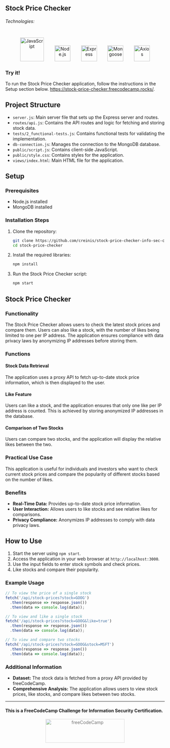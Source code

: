 ## Stock Price Checker

###### Technologies:
<p align="center">
<img src="https://img.icons8.com/color/75/000000/javascript.png" width="75" height="75" alt="JavaScript" style="margin: 10px 15px 0 15px;" />
<img src="https://nodejs.org/static/images/logo.svg" height="50" alt="Node.js" style="margin: 10px 15px 0 15px;" />
<img src="https://expressjs.com/images/express-facebook-share.png" height="50" alt="Express" style="margin: 10px 15px 0 15px;" />
<img src="https://mongoosejs.com/docs/images/mongoose5_62x30_transparent.png" height="50" alt="Mongoose" style="margin: 10px 15px 0 15px;" />
<img src="https://axios-http.com/assets/logo.svg" height="50" alt="Axios" style="margin: 10px 15px 0 15px;" />
</p>

### Try it!

To run the Stock Price Checker application, follow the instructions in the Setup section below.
https://stock-price-checker.freecodecamp.rocks/.

## Project Structure

- `server.js`: Main server file that sets up the Express server and routes.
- `routes/api.js`: Contains the API routes and logic for fetching and storing stock data.
- `tests/2_functional-tests.js`: Contains functional tests for validating the implementation.
- `db-connection.js`: Manages the connection to the MongoDB database.
- `public/script.js`: Contains client-side JavaScript.
- `public/style.css`: Contains styles for the application.
- `views/index.html`: Main HTML file for the application.

## Setup

### Prerequisites

- Node.js installed
- MongoDB installed

### Installation Steps

1. Clone the repository:
   ```bash
   git clone https://github.com/creinis/stock-price-checker-info-sec-cert.git
   cd stock-price-checker
   ```

2. Install the required libraries:
   ```bash
   npm install
   ```

3. Run the Stock Price Checker script:
   ```bash
   npm start
   ```

## Stock Price Checker

### Functionality

The Stock Price Checker allows users to check the latest stock prices and compare them. Users can also like a stock, with the number of likes being limited to one per IP address. The application ensures compliance with data privacy laws by anonymizing IP addresses before storing them.

### Functions

#### Stock Data Retrieval

The application uses a proxy API to fetch up-to-date stock price information, which is then displayed to the user.

#### Like Feature

Users can like a stock, and the application ensures that only one like per IP address is counted. This is achieved by storing anonymized IP addresses in the database.

#### Comparison of Two Stocks

Users can compare two stocks, and the application will display the relative likes between the two.

### Practical Use Case

This application is useful for individuals and investors who want to check current stock prices and compare the popularity of different stocks based on the number of likes.

### Benefits

- **Real-Time Data:** Provides up-to-date stock price information.
- **User Interaction:** Allows users to like stocks and see relative likes for comparisons.
- **Privacy Compliance:** Anonymizes IP addresses to comply with data privacy laws.

## How to Use

1. Start the server using `npm start`.
2. Access the application in your web browser at `http://localhost:3000`.
3. Use the input fields to enter stock symbols and check prices.
4. Like stocks and compare their popularity.

### Example Usage

```javascript
// To view the price of a single stock
fetch('/api/stock-prices?stock=GOOG')
  .then(response => response.json())
  .then(data => console.log(data));

// To view and like a single stock
fetch('/api/stock-prices?stock=GOOG&like=true')
  .then(response => response.json())
  .then(data => console.log(data));

// To view and compare two stocks
fetch('/api/stock-prices?stock=GOOG&stock=MSFT')
  .then(response => response.json())
  .then(data => console.log(data));
```

### Additional Information

- **Dataset:** The stock data is fetched from a proxy API provided by freeCodeCamp.
- **Comprehensive Analysis:** The application allows users to view stock prices, like stocks, and compare likes between two stocks.

---
#### This is a FreeCodeCamp Challenge for Information Security Certification.
<p align="center">
<img src="https://cdn.freecodecamp.org/platform/universal/fcc_primary.svg" width="250" height="75" alt="freeCodeCamp" style="margin: 0 15px; opacity: 0.6" />
</p>